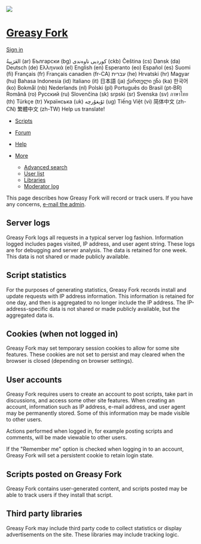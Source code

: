 [![](/vite/assets/blacklogo96-sWE0jP07.png)](https://greasyfork.org/en)

[Greasy Fork](https://greasyfork.org/en)
========================================

[Sign in](https://greasyfork.org/en/users/sign_in?return_to=%2Fen%2Fhelp%2Fprivacy)

العَرَبِيةُ (ar) Български (bg) کوردیی ناوەندی (ckb) Čeština (cs) Dansk (da) Deutsch (de) Ελληνικά (el) English (en) Esperanto (eo) Español (es) Suomi (fi) Français (fr) Français canadien (fr-CA) עברית (he) Hrvatski (hr) Magyar (hu) Bahasa Indonesia (id) Italiano (it) 日本語 (ja) ქართული ენა (ka) 한국어 (ko) Bokmål (nb) Nederlands (nl) Polski (pl) Português do Brasil (pt-BR) Română (ro) Русский (ru) Slovenčina (sk) srpski (sr) Svenska (sv) ภาษาไทย (th) Türkçe (tr) Українська (uk) ئۇيغۇرچە (ug) Tiếng Việt (vi) 简体中文 (zh-CN) 繁體中文 (zh-TW) Help us translate!  

* [Scripts](https://greasyfork.org/en/scripts)
* [Forum](https://greasyfork.org/en/discussions)
* [Help](https://greasyfork.org/en/help)
* [More](#)
    
    * [Advanced search](https://greasyfork.org/en/search)
    * [User list](https://greasyfork.org/en/users)
    * [Libraries](https://greasyfork.org/en/scripts/libraries)
    * [Moderator log](https://greasyfork.org/en/moderator_actions)
    

This page describes how Greasy Fork will record or track users. If you have any concerns, [e-mail the admin](mailto:jason.barnabe@gmail.com).

Server logs
-----------

Greasy Fork logs all requests in a typical server log fashion. Information logged includes pages visited, IP address, and user agent string. These logs are for debugging and server analysis. The data is retained for one week. This data is not shared or made publicly available.

Script statistics
-----------------

For the purposes of generating statistics, Greasy Fork records install and update requests with IP address information. This information is retained for one day, and then is aggregated to no longer include the IP address. The IP-address-specific data is not shared or made publicly available, but the aggregated data is.

Cookies (when not logged in)
----------------------------

Greasy Fork may set temporary session cookies to allow for some site features. These cookies are not set to persist and may cleared when the browser is closed (depending on browser settings).

User accounts
-------------

Greasy Fork requires users to create an account to post scripts, take part in discussions, and access some other site features. When creating an account, information such as IP address, e-mail address, and user agent may be permanently stored. Some of this information may be made visible to other users.

Actions performed when logged in, for example posting scripts and comments, will be made viewable to other users.

If the "Remember me" option is checked when logging in to an account, Greasy Fork will set a persistent cookie to retain login state.

Scripts posted on Greasy Fork
-----------------------------

Greasy Fork contains user-generated content, and scripts posted may be able to track users if they install that script.

Third party libraries
---------------------

Greasy Fork may include third party code to collect statistics or display advertisements on the site. These libraries may include tracking logic.